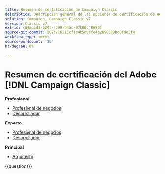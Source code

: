 ```yaml
---
title: Resumen de certificación de Campaign Classic
description: Descripción general de las opciones de certificación de Adobe Campaign Classic
solution: Campaign, Campaign Classic v7
version: Classic v7
exl-id: c80ad5d1-6245-4c99-b4ac-97b8dc48e80f
source-git-commit: 307d716211cf1c4b5c9cfe4e2698389bc8fde5f4
workflow-type: tm+mt
source-wordcount: '30'
ht-degree: 0%

---
```


# Resumen de certificación del Adobe [!DNL Campaign Classic]

**Profesional**

* [Profesional de negocios](https://certification.adobe.com/certification/campaign-classic-business-practitioner-professional) <!--AD0-E329-->
* [Desarrollador](https://certification.adobe.com/certification/developer-professional) <!--AD0-E331-->

**Experto**

* [Profesional de negocios](https://certification.adobe.com/certification/campaign-classic-business-practitioner-expert) <!--AD0-E327-->
* [Desarrollador](https://certification.adobe.com/certification/campaign-classic-developer-expert) <!--AD0-E330-->

**Principal**

* [Arquitecto](https://certification.adobe.com/certification/campaign-classic-architect-master) <!--AD0-E328-->

{{questions}}

